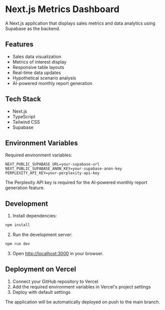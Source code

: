 # Next.js Metrics Dashboard

A Next.js application that displays sales metrics and data analytics using Supabase as the backend.

## Features

- Sales data visualization
- Metrics of interest display
- Responsive table layouts
- Real-time data updates
- Hypothetical scenario analysis
- AI-powered monthly report generation

## Tech Stack

- Next.js
- TypeScript
- Tailwind CSS
- Supabase

## Environment Variables

Required environment variables:

```env
NEXT_PUBLIC_SUPABASE_URL=your-supabase-url
NEXT_PUBLIC_SUPABASE_ANON_KEY=your-supabase-anon-key
PERPLEXITY_API_KEY=your-perplexity-api-key
```

The Perplexity API key is required for the AI-powered monthly report generation feature.

## Development

1. Install dependencies:
```bash
npm install
```

2. Run the development server:
```bash
npm run dev
```

3. Open [http://localhost:3000](http://localhost:3000) in your browser.

## Deployment on Vercel

1. Connect your GitHub repository to Vercel
2. Add the required environment variables in Vercel's project settings
3. Deploy with default settings

The application will be automatically deployed on push to the main branch.
